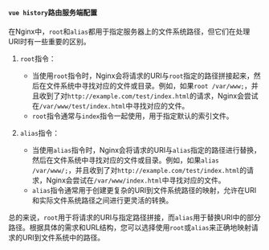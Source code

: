 #### `vue history`路由服务端配置   
在Nginx中，`root`和`alias`都用于指定服务器上的文件系统路径，但它们在处理URI时有一些重要的区别。

1. `root`指令：
   - 当使用`root`指令时，Nginx会将请求的URI与`root`指定的路径拼接起来，然后在文件系统中寻找对应的文件或目录。例如，如果`root /var/www;`，并且收到了对`http://example.com/test/index.html`的请求，Nginx会尝试在`/var/www/test/index.html`中寻找对应的文件。
   - `root`指令通常与`index`指令一起使用，用于指定默认的索引文件。

2. `alias`指令：
   - 当使用`alias`指令时，Nginx会将请求的URI与`alias`指定的路径进行替换，然后在文件系统中寻找对应的文件或目录。例如，如果`alias /var/www/;`，并且收到了对`http://example.com/test/index.html`的请求，Nginx会尝试在`/var/www/index.html`中寻找对应的文件。
   - `alias`指令通常用于创建更复杂的URI到文件系统路径的映射，允许在URI和实际文件系统路径之间进行更灵活的转换。

总的来说，`root`用于将请求的URI与指定路径拼接，而`alias`用于替换URI中的部分路径。根据具体的需求和URL结构，您可以选择使用`root`或`alias`来正确地映射请求的URI到文件系统中的路径。
